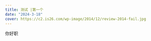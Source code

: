 ```yaml
---
title: 测试 |第一个
date: "2024-3-18"
cover: https://c2.is26.com/wp-image/2014/12/review-2014-fail.jpg
---
```


你好职
